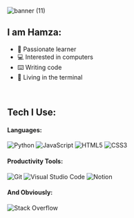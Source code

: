 ![banner (11)](https://github.com/hmzq-404/hmzq-404/assets/66130102/4d0c192f-1108-405f-a8a4-edb33b016938)

## I am Hamza:
- 📖 Passionate learner
- 💻 Interested in computers
- ⌨️ Writing code
- 👾 Living in the terminal
<br>

## Tech I Use:
#### Languages:
![Python](https://img.shields.io/badge/python-3670A0?style=for-the-badge&logo=python&logoColor=ffdd54)
![JavaScript](https://img.shields.io/badge/javascript-%23323330.svg?style=for-the-badge&logo=javascript&logoColor=%23F7DF1E)
![HTML5](https://img.shields.io/badge/html5-%23E34F26.svg?style=for-the-badge&logo=html5&logoColor=white)
![CSS3](https://img.shields.io/badge/css3-%231572B6.svg?style=for-the-badge&logo=css3&logoColor=white)

#### Productivity Tools:
![Git](https://img.shields.io/badge/git-%23F05033.svg?style=for-the-badge&logo=git&logoColor=white)
![Visual Studio Code](https://img.shields.io/badge/Visual%20Studio%20Code-0078d7.svg?style=for-the-badge&logo=visual-studio-code&logoColor=white)
![Notion](https://img.shields.io/badge/Notion-%23000000.svg?style=for-the-badge&logo=notion&logoColor=white)

#### And Obviously:
![Stack Overflow](https://img.shields.io/badge/-Stackoverflow-FE7A16?style=for-the-badge&logo=stack-overflow&logoColor=white)
